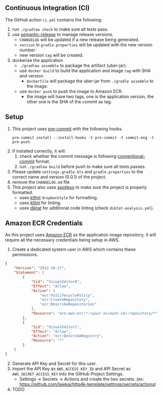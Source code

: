 Continuous Integration (CI)
---
The GitHub action `ci.yml` contains the following:
1. run `./gradlew check` to make sure all tests pass.
2. use [semantic-release](https://github.com/semantic-release/semantic-release) to manage release versions.
    - `CHANGELOG` will be updated if a new release being generated.
    - `version` in `gradle.properties` will be updated with the new version number.
    - new version `tag` will be created.
3. dockerise the application
    - `./gradlew assemble` to package the artifact (uber-jar).
    - use `docker build` to build the application and image `tag` with SHA and version.
      - `Dockerfile` will package the uber-jar from `./gradle assemble` to the image.
    - use `docker push` to push the image to Amazon ECR.
      - the image will have two tags, one is the application version, the other one is the SHA of the commit as tag.

Setup
---
1. This project uses [pre-commit](https://pre-commit.com) with the following hooks. 
   ```shell
   pre-commit install --install-hooks -t pre-commit -t commit-msg -t pre-push
   ```
2. If installed correctly, it will:
   1. check whether the commit message is following [conventional-commit](https://www.conventionalcommits.org/en/v1.0.0/) format.
   2. run `./gradlew build` before push to make sure all tests passes.
3. Please update `settings.gradle.kts` and `gradle.properties` to the correct name and version (0.0.1) of the project.
4. remove the `CHANGELOG.md` file
5. This project also uses [spotless](https://github.com/diffplug/spotless) to make sure the project is properly formatted.
   - uses [ktfmt](https://github.com/cortinico/ktfmt-gradle) `dropboxStyle` for formatting.
   - uses [ktlint](https://github.com/JLLeitschuh/ktlint-gradle) for linting.
   - uses [diktat](https://github.com/analysis-dev/diktat) for additional code linting (check `diktat-analysis.yml`).

Amazon ECR Credentials
---
As this project uses [Amazon ECR](https://aws.amazon.com/ecr/) as the application image repository, 
it will require all the necessary credentials being setup in AWS.

1. Create a dedicated system user in AWS which contains these permissions.
```json
{
    "Version": "2012-10-17",
    "Statement": [
        {
            "Sid": "VisualEditor0",
            "Effect": "Allow",
            "Action": [
                "ecr:PutLifecyclePolicy",
                "ecr:CreateRepository",
                "ecr:DescribeRepositories"
            ],
            "Resource": "arn:aws:ecr:*:<your-account-id>:repository/*"
        },
        {
            "Sid": "VisualEditor1",
            "Effect": "Allow",
            "Action": "ecr:DescribeRegistry",
            "Resource": "*"
        }
    ]
}
```
2. Generate API Key and Secret for this user.
3. Import the API Key as `AWS_ACCESS_KEY_ID` and API Secret as `AWS_SECRET_ACCESS_KEY` into the GitHub Project Settings.
   - Settings -> Secrets -> Actions and create the two secrets. (ex: https://github.com/lawkai/http4k-template/settings/secrets/actions)
4. TODO
